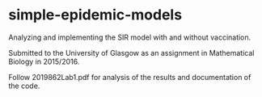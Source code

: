 # simple-epidemic-models

Analyzing and implementing the SIR model with and without vaccination.

Submitted to the University of Glasgow as an assignment in Mathematical Biology in 2015/2016.

Follow 2019862Lab1.pdf for analysis of the results and documentation of the code.
